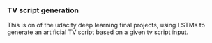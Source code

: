 ### TV script generation 

This is on of the udacity deep learning final projects, using LSTMs to generate an artificial TV script based on a given tv script input.  
